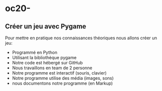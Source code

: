 # oc20-
## Créer un jeu avec Pygame
Pour mettre en pratique nos connaissances théoriques nous allons créer un jeu:

* Programmé en Python
* Utilisant la bibliothèque pygame
* Notre code est hébergé sur GitHub
* Nous travaillons en team de 2 personne
* Notre programme est interactif (souris, clavier)
* Notre programme utilise des média (images, sons)
* nous documentons notre programme (en Markup)

